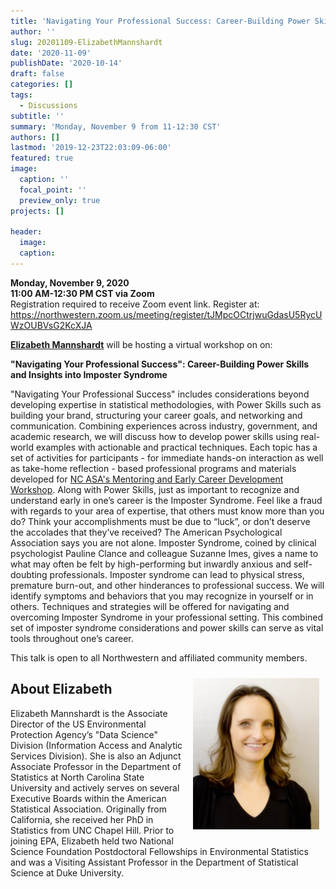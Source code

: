 ```yaml
---
title: 'Navigating Your Professional Success: Career-Building Power Skills and Insights into Imposter Syndrome'
author: ''
slug: 20201109-ElizabethMannshardt
date: '2020-11-09'
publishDate: '2020-10-14'
draft: false
categories: []
tags: 
  - Discussions
subtitle: ''
summary: 'Monday, November 9 from 11-12:30 CST'
authors: []
lastmod: '2019-12-23T22:03:09-06:00'
featured: true
image:
  caption: ''
  focal_point: ''
  preview_only: true
projects: []

header:
  image:   
  caption: 
---
```


**Monday, November 9, 2020**  
**11:00 AM-12:30 PM CST via Zoom**  
Registration required to receive Zoom event link. Register at: 
https://northwestern.zoom.us/meeting/register/tJMpcOCtrjwuGdasU5RycUWzOUBVsG2KcXJA 

[**Elizabeth Mannshardt**](http://www2.stat.duke.edu/~es112/) will be hosting a virtual workshop on on: 

**"Navigating Your Professional Success": Career-Building Power Skills and Insights into Imposter Syndrome**
 

"Navigating Your Professional Success" includes considerations beyond developing expertise in statistical methodologies, with Power Skills such as building your brand, structuring your career goals, and networking and communication.  Combining experiences across industry, government, and academic research, we will discuss how to develop power skills using real-world examples with actionable and practical techniques. Each topic has a set of activities for participants - for immediate hands-on interaction as well as take-home reflection - based professional programs and materials developed for [NC ASA's Mentoring and Early Career Development Workshop](https://community.amstat.org/northcarolina/blogs/2018/careerdevelopmentworkshop).  Along with Power Skills, just as important to recognize and understand early in one’s career is the Imposter Syndrome.  Feel like a fraud with regards to your area of expertise, that others must know more than you do?  Think your accomplishments must be due to “luck”, or don’t deserve the accolades that they’ve received? The American Psychological Association says you are not alone. Imposter Syndrome, coined by clinical psychologist Pauline Clance and colleague Suzanne Imes, gives a name to what may often be felt by high-performing but inwardly anxious and self-doubting professionals. Imposter syndrome can lead to physical stress, premature burn-out, and other hinderances to professional success. We will identify symptoms and behaviors that you may recognize in yourself or in others. Techniques and strategies will be offered for navigating and overcoming Imposter Syndrome in your professional setting. This combined set of imposter syndrome considerations and power skills can serve as vital tools throughout one’s career.

This talk is open to all Northwestern and affiliated community members.

<img alt = '' width=40% src='ElizabethMannshardt.png' align="right" style="margin: 10px;"/>

## About Elizabeth

Elizabeth Mannshardt is the Associate Director of the US Environmental Protection Agency’s "Data Science" Division (Information Access and Analytic Services Division). She is also an Adjunct Associate Professor in the Department of Statistics at North Carolina State University and actively serves on several Executive Boards within the American Statistical Association. Originally from California, she received her PhD in Statistics from UNC Chapel Hill. Prior to joining EPA, Elizabeth held two National Science Foundation Postdoctoral Fellowships in Environmental Statistics and was a Visiting Assistant Professor in the Department of Statistical Science at Duke University.
